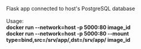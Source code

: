 Flask app connected to host's PostgreSQL database<br /><br />
Usage:<br />
**docker run --network=host -p 5000:80 image_id**<br />
**docker run --network=host -p 5000:80 --mount type=bind,src=/srv/app/,dst=/srv/app/ image_id**<br />